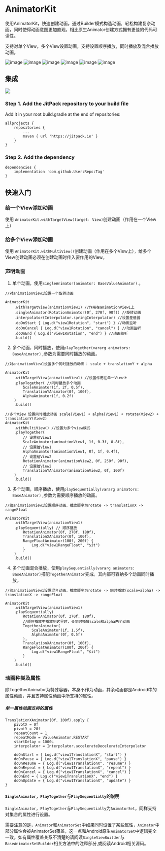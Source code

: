 # AnimatorKit

使用AnimatorKit，快速创建动画，通过Builder模式构造动画，轻松构建复杂动画，同时使得动画意图更加直观。相比原生Animator创建方式拥有更佳的代码可读性。

支持对单个View，多个View设置动画，支持设置顺序播放，同时播放及混合播放动画。

![image](https://github.com/ironbear775/AnimatorKit/blob/main/pic/demo1.gif)
![image](https://github.com/ironbear775/AnimatorKit/blob/main/pic/demo2.gif)
![image](https://github.com/ironbear775/AnimatorKit/blob/main/pic/demo3.gif)
![image](https://github.com/ironbear775/AnimatorKit/blob/main/pic/demo4.gif)
![image](https://github.com/ironbear775/AnimatorKit/blob/main/pic/demo5.gif)
![image](https://github.com/ironbear775/AnimatorKit/blob/main/pic/demo6.gif)

## 集成

[![](https://jitpack.io/v/ironbear775/AnimatorKit.svg)](https://jitpack.io/#ironbear775/AnimatorKit)

### Step 1. Add the JitPack repository to your build file

Add it in your root build.gradle at the end of repositories:

```
allprojects {
	repositories {
		...
		maven { url 'https://jitpack.io' }
	}
}
```

### Step 2. Add the dependency
```
dependencies {
	implementation 'com.github.User:Repo:Tag'
}
```

## 快速入门
### 给一个View添加动画

使用 `AnimatorKit.withTargetView(target: View)`创建动画（作用在一个View上）

### 给多个View添加动画

使用 `AnimatorKit.withMultiView()`创建动画（作用在多个View上），给多个View创建动画必须在创建动画时传入要作用的View。

### 声明动画
1. 单个动画，使用`singleAnimator(animator: BaseValueAnimator)` 。
``` 
//对animationView1设置一个旋转动画

AnimatorKit
    .withTargetView(animationView1) //作用在animationView1上
    .singleAnimator(RotationAnimator(0f, 270f, 90f)) //旋转动画
    .interpolator(Interpolator.springInterpolator) //设置差值器
    .doOnStart { Log.d("view1Rotation", "start") } //动画监听
    .doOnCancel { Log.d("view1Rotation", "cancel") } //动画监听
    .doOnEnd { Log.d("view1Rotation", "end") } //动画监听
    .build()
```
2. 多个动画，同时播放，使用`playTogether(vararg animators: BaseAnimator)` ,参数为需要同时播放的动画。
```
//对animationView1设置多个同时播放的动画： scale + translationY + alpha

AnimatorKit
    .withTargetView(animationView1) //设置作用在单一View上
    .playTogether( //同时播放多个动画
        ScaleAnimator(1f, 2f, 0.5f),
        TranslationYAnimator(0f, 100f),
        AlphaAnimator(1f, 0.2f)
    )
    .build()
    
//多个View 设置同时播放动画 scale(View1) + alpha(View1) + rotate(View2) + translationY(View2)
AnimatorKit
    .withMultiView() //设置为多个view模式
    .playTogether(
        // 设置给View1
        ScaleAnimator(animationView1, 1f, 0.3f, 0.8f),
        // 设置给View1
        AlphaAnimator(animationView1, 0f, 1f, 0.4f),
        // 设置给View2
        RotationAnimator(animationView2, 0f, 250f, 90f),
        // 设置给View2
        TranslationYAnimator(animationView2, 0f, 100f)
    )
    .build()
```
3. 多个动画，顺序播放，使用`playSequentially(vararg animators: BaseAnimator)` ,参数为需要顺序播放的动画。
```
//给animationView1设置顺序动画，播放顺序为rotate -> translationX -> rangeFloat

AnimatorKit
    .withTargetView(animationView1)
    .playSequentially( // 顺序播放
        RotationAnimator(0f, 270f, 180f),
        TranslationXAnimator(0f, 100f),
        RangeFloatAnimator(100f, 200f) {
            Log.d("view1RangeFloat", "$it")
        }
    )
    .build()
```
4. 多个动画混合播放，使用`playSequentially(vararg animators: BaseAnimator)`搭配`TogetherAnimator`完成，其内部可容纳多个动画同时播放。
```
//给animationView1设置混合动画，播放顺序为rotate -> 同时播放(scale+alpha) -> translationX -> rangeFloat

AnimatorKit
    .withTargetView(animationView1)
    .playSequentially(
        RotationAnimator(0f, 270f, 180f),
        //顺序播放中播放到这里时，会同时播放scale和alpha两个动画
        TogetherAnimator( 
            ScaleAnimator(1f, 1.5f),
            AlphaAnimator(0f, 0.5f)
        ),
        TranslationXAnimator(0f, 100f),
        RangeFloatAnimator(100f, 200f) {
            Log.d("view1RangeFloat", "$it")
        }
    )
    .build()
```

### 动画种类及属性

除TogetherAnimator为特殊容器，本身不作为动画，其余动画都是Android中的属性动画，并且支持属性动画中所支持的属性。

##### 单一属性动画支持的属性
```
TranslationXAnimator(0f, 100f).apply {
    pivotX = 0f
    pivotY = 20f
    repeatCount = 1
    repeatMode = ValueAnimator.RESTART
    startDelay = 1000L
    interpolator = Interpolator.accelerateDecelerateInterpolator
    
    doOnStart = { Log.d("view1TranslationX", "start") }
    doOnPause = { Log.d("view1TranslationX", "pause") }
    doOnResume = { Log.d("view1TranslationX", "resume") }
    doOnRepeat = { Log.d("view1TranslationX", "repeat") }
    doOnCancel = { Log.d("view1TranslationX", "cancel") }
    doOnEnd = { Log.d("view1TranslationX", "end") }
    doOnUpdate = { Log.d("view1TranslationX", "update") }
}
```
#### `SingleAnimator`，`PlayTogether`与`PlaySequentially`的说明

`SingleAnimator`，`PlayTogether`与`PlaySequentially`为`AnimatorSet`，同样支持对集合的属性进行设置。

需要注意的是，`Animator`和`AnimatorSet`中如果同时设置了某些属性，`Animator`中部分属性会被AnimatorSet覆盖，这一点和Android原生`AnimatorSet`中逻辑完全一致。如有属性覆盖关系不清楚的请阅读`SingleViewBuilder`与`BaseAnimatorSetBuilder`相关方法中的注释部分,或阅读Android相关源码。
